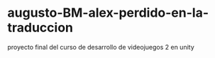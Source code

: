 # augusto-BM-alex-perdido-en-la-traduccion
proyecto final del curso de desarrollo de videojuegos 2 en unity
